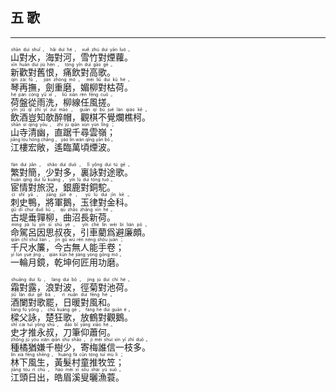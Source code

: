 ## 五 歌
---
<div>

<p>
<ruby><rb> 山對水，海對河，雪竹對煙蘿。 </rb> <rt>shān  duì  shuǐ ， hǎi  duì  hé ， xuě  zhú  duì  yān  luó 。</rt></ruby><BR>
<ruby><rb> 新歡對舊恨，痛飲對高歌。 </rb> <rt>xīn  huān  duì  jiù  hèn ， tòng  yǐn  duì  gāo  gē 。</rt></ruby><BR>
<ruby><rb> 琴再撫，劍重磨，媚柳對枯荷。 </rb> <rt>qín  zài  fǔ ， jiàn  zhòng  mó ， mèi  liǔ  duì  kū  hé 。</rt></ruby><BR>
<ruby><rb> 荷盤從雨洗，柳線任風搓。 </rb> <rt>hé  pán  cóng  yǔ  xǐ ， liǔ  xiàn  rèn  fēng  cuō 。</rt></ruby><BR>
<ruby><rb> 飲酒豈知欹醉帽，觀棋不覺爛樵柯。 </rb> <rt>yǐn  jiǔ  qǐ  zhī  yī  zuì  mào ， guān  qí  bù  jué  làn  qiáo  kē 。</rt></ruby><BR>
<ruby><rb> 山寺清幽，直踞千尋雲嶺； </rb> <rt>shān  sì  qīng  yōu ， zhí  jù  qiān  xún  yún  lǐng ；</rt></ruby><BR>
<ruby><rb> 江樓宏敞，遙臨萬頃煙波。 </rb> <rt>jiāng  lóu  hóng  chǎng ， yáo  lín  wàn  qǐng  yān  bō 。</rt></ruby><BR></P>

<p>
<ruby><rb> 繁對簡，少對多，裏詠對途歌。 </rb> <rt>fán  duì  jiǎn ， shǎo  duì  duō ， lǐ  yǒng  duì  tú  gē 。</rt></ruby><BR>
<ruby><rb> 宦情對旅況，銀鹿對銅駝。 </rb> <rt>huàn  qíng  duì  lǚ  kuàng ， yín  lù  duì  tóng  tuó 。</rt></ruby><BR>
<ruby><rb> 刺史鴨，將軍鵝，玉律對金科。 </rb> <rt>cì  shǐ  yā ， jiāng  jūn  é ， yù  lǜ  duì  jīn  kē 。</rt></ruby><BR>
<ruby><rb> 古堤垂嚲柳，曲沼長新荷。 </rb> <rt>gǔ  dī  chuí  duǒ  liǔ ， qū  zhǎo  zhǎng  xīn  hé 。</rt></ruby><BR>
<ruby><rb> 命駕呂因思叔夜，引車藺爲避廉頗。 </rb> <rt>mìng  jià  lǚ  yīn  sī  shū  yè ， yǐn  chē  lìn  wèi  bì  lián  pō 。</rt></ruby><BR>
<ruby><rb> 千尺水簾，今古無人能手卷； </rb> <rt>qiān  chǐ  shuǐ  lián ， jīn  gǔ  wú  rén  néng  shǒu  juàn ；</rt></ruby><BR>
<ruby><rb> 一輪月鏡，乾坤何匠用功磨。 </rb> <rt>yī  lún  yuè  jìng ， qián  kūn  hé  jiàng  yòng  gōng  mó 。</rt></ruby><BR></P>

<p>
<ruby><rb> 霜對露，浪對波，徑菊對池荷。 </rb> <rt>shuāng  duì  lù ， làng  duì  bō ， jìng  jú  duì  chí  hé 。</rt></ruby><BR>
<ruby><rb> 酒闌對歌罷，日暖對風和。 </rb> <rt>jiǔ  lán  duì  gē  bà ， rì  nuǎn  duì  fēng  hé 。</rt></ruby><BR>
<ruby><rb> 樑父詠，楚狂歌，放鶴對觀鵝。 </rb> <rt>liáng  fù  yǒng ， chǔ  kuáng  gē ， fàng  hè  duì  guān  é 。</rt></ruby><BR>
<ruby><rb> 史才推永叔，刀筆仰蕭何。 </rb> <rt>shǐ  cái  tuī  yǒng  shū ， dāo  bǐ  yǎng  xiāo  hé 。</rt></ruby><BR>
<ruby><rb> 種橘猶嫌千樹少，寄梅誰信一枝多。 </rb> <rt>zhǒng  jú  yóu  xián  qiān  shù  shǎo ， jì  méi  shuí  xìn  yī  zhī  duō 。</rt></ruby><BR>
<ruby><rb> 林下風生，黃髮村童推牧笠； </rb> <rt>lín  xià  fēng  shēng ， huáng  fà  cūn  tóng  tuī  mù  lì ；</rt></ruby><BR>
<ruby><rb> 江頭日出，皓眉溪叟曬漁蓑。 </rb> <rt>jiāng  tóu  rì  chū ， hào  méi  xī  sǒu  shài  yú  suō 。</rt></ruby><BR></P>

</div>
